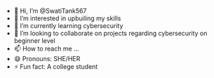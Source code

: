- 👋 Hi, I’m @SwatiTank567
- 👀 I’m interested in upbuiling my skills 
- 🌱 I’m currently learning cybersecurity
- 💞️ I’m looking to collaborate on projects regarding cybersecurity on beginner level
- 📫 How to reach me ...
- 😄 Pronouns: SHE/HER
- ⚡ Fun fact: A college student 

<!---
SwatiTank567/SwatiTank567 is a ✨ special ✨ repository because its `README.md` (this file) appears on your GitHub profile.
You can click the Preview link to take a look at your changes.
--->
